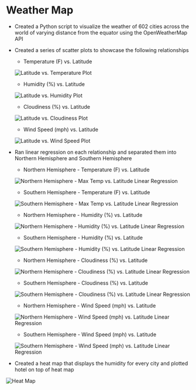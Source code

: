 # Weather Map

-  Created a Python script to visualize the weather of 602 cities across the world of varying distance from the equator using the OpenWeatherMap API

-  Created a series of scatter plots to showcase the following relationships

    - Temperature (F) vs. Latitude
    
    ![Latitude vs. Temperature Plot](Images/Temp_vs_Lat.PNG)

    - Humidity (%) vs. Latitude
    
    ![Latitude vs. Humidity Plot](Images/Humidity_vs_Lat.PNG)

    - Cloudiness (%) vs. Latitude
    
    ![Latitude vs. Cloudiness Plot](Images/Cloudiness_vs_Lat.PNG)

    - Wind Speed (mph) vs. Latitude

    ![Latitude vs. Wind Speed Plot](Images/Wind_Speed_vs_Lat.PNG)

- Ran linear regression on each relationship and separated them into Northern Hemisphere and Southern Hemisphere 
    
    - Northern Hemisphere - Temperature (F) vs. Latitude

    ![Northern Hemisphere - Max Temp vs. Latitude Linear Regression](Images/NHemisphere_Temp_vs_Lat.PNG)

    - Southern Hemisphere - Temperature (F) vs. Latitude

    ![Southern Hemisphere - Max Temp vs. Latitude Linear Regression](Images/SHemisphere_Temp_vs_Lat.PNG)

    - Northern Hemisphere - Humidity (%) vs. Latitude

    ![Northern Hemisphere - Humidity (%) vs. Latitude Linear Regression](Images/NHemisphere_Humidity_vs_Lat.PNG)

    - Southern Hemisphere - Humidity (%) vs. Latitude

    ![Southern Hemisphere - Humidity (%) vs. Latitude Linear Regression](Images/SHemisphere_Humidity_vs_Lat.PNG)

    - Northern Hemisphere - Cloudiness (%) vs. Latitude

    ![Northern Hemisphere - Cloudiness (%) vs. Latitude Linear Regression](Images/NHemisphere_Cloudiness_vs_Lat.PNG)

    - Southern Hemisphere - Cloudiness (%) vs. Latitude

    ![Southern Hemisphere - Cloudiness (%) vs. Latitude Linear Regression](Images/SHemisphere_Cloudiness_vs_Lat.PNG)

    - Northern Hemisphere - Wind Speed (mph) vs. Latitude

    ![Northern Hemisphere - Wind Speed (mph) vs. Latitude Linear Regression](Images/NHemisphere_Wind_Speed_vs_Lat.PNG)

    - Southern Hemisphere - Wind Speed (mph) vs. Latitude

    ![Southern Hemisphere - Wind Speed (mph) vs. Latitude Linear Regression](Images/SHemisphere_Wind_Speed_vs_Lat.PNG)

- Created a heat map that displays the humidity for every city and plotted hotel on top of heat map

![Heat Map](output/heat_map.png)

